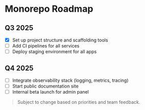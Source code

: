 # Monorepo Roadmap

## Q3 2025
- [x] Set up project structure and scaffolding tools
- [ ] Add CI pipelines for all services
- [ ] Deploy staging environment for all apps

## Q4 2025
- [ ] Integrate observability stack (logging, metrics, tracing)
- [ ] Start public documentation site
- [ ] Internal beta launch for admin panel

> Subject to change based on priorities and team feedback.
